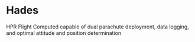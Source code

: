 # Hades
HPR Flight Computed capable of dual parachute deployment, data logging, and optimal attitude and position determination
